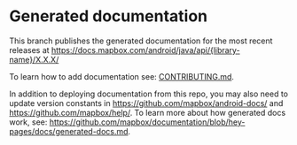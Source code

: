 # Generated documentation

This branch publishes the generated documentation for the most recent releases at https://docs.mapbox.com/android/java/api/{library-name}/X.X.X/

To learn how to add documentation see: [CONTRIBUTING.md](https://github.com/mapbox/mapbox-java/blob/master/CONTRIBUTING.md).

In addition to deploying documentation from this repo, you may also need to update version constants in https://github.com/mapbox/android-docs/ and https://github.com/mapbox/help/. To learn more about how generated docs work, see: https://github.com/mapbox/documentation/blob/hey-pages/docs/generated-docs.md.
